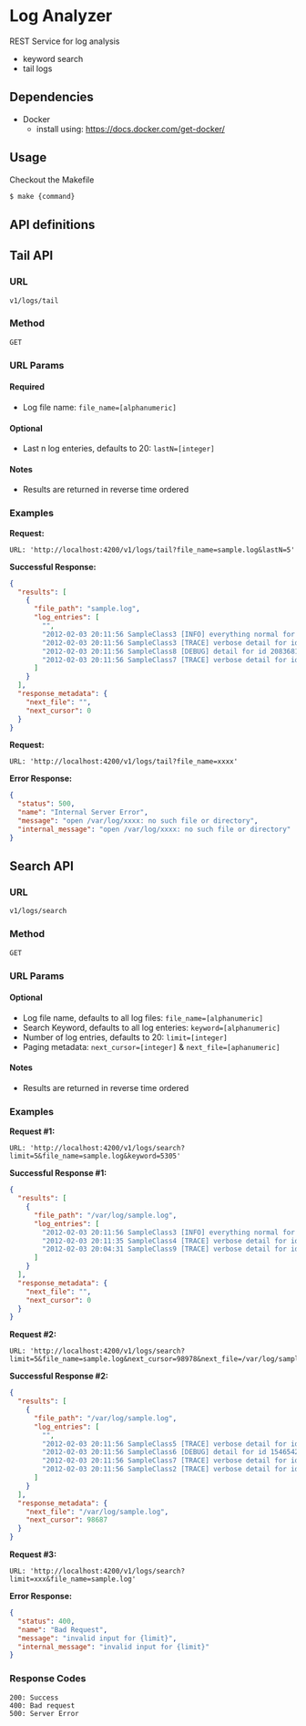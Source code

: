 # Log Analyzer
REST Service for log analysis 
- keyword search
- tail logs

## Dependencies
* Docker
  * install using: https://docs.docker.com/get-docker/

## Usage
Checkout the Makefile
```bash
$ make {command}
``` 

## API definitions

## Tail API
### URL 
`v1/logs/tail`

### Method 
`GET`

### URL Params

#### Required
* Log file name: `file_name=[alphanumeric]`

#### Optional
* Last n log enteries, defaults to 20: `lastN=[integer]`

#### Notes
* Results are returned in reverse time ordered

### Examples
**Request:**
```
URL: 'http://localhost:4200/v1/logs/tail?file_name=sample.log&lastN=5' 
```
**Successful Response:**
```json
{
  "results": [
    {
      "file_path": "sample.log",
      "log_entries": [
        "",
        "2012-02-03 20:11:56 SampleClass3 [INFO] everything normal for id 530537821",
        "2012-02-03 20:11:56 SampleClass3 [TRACE] verbose detail for id 1718828806",
        "2012-02-03 20:11:56 SampleClass8 [DEBUG] detail for id 2083681507",
        "2012-02-03 20:11:56 SampleClass7 [TRACE] verbose detail for id 1560323914"
      ]
    }
  ],
  "response_metadata": {
    "next_file": "",
    "next_cursor": 0
  }
} 
```

**Request:**
```
URL: 'http://localhost:4200/v1/logs/tail?file_name=xxxx' 
```
**Error Response:**
```json
{
  "status": 500,
  "name": "Internal Server Error",
  "message": "open /var/log/xxxx: no such file or directory",
  "internal_message": "open /var/log/xxxx: no such file or directory"
}
```


## Search API
### URL
`v1/logs/search`

### Method
`GET`

### URL Params
#### Optional
* Log file name, defaults to all log files: `file_name=[alphanumeric]`
* Search Keyword, defaults to all log enteries: `keyword=[alphanumeric]`
* Number of log entries, defaults to 20: `limit=[integer]`
* Paging metadata: `next_cursor=[integer]` & `next_file=[aphanumeric]`

#### Notes
* Results are returned in reverse time ordered

### Examples
**Request #1:**
```
URL: 'http://localhost:4200/v1/logs/search?limit=5&file_name=sample.log&keyword=5305' 
```
**Successful Response #1:**
```json
{
  "results": [
    {
      "file_path": "/var/log/sample.log",
      "log_entries": [
        "2012-02-03 20:11:56 SampleClass3 [INFO] everything normal for id 530537821",
        "2012-02-03 20:11:35 SampleClass4 [TRACE] verbose detail for id 1530516857",
        "2012-02-03 20:04:31 SampleClass9 [TRACE] verbose detail for id 763035305"
      ]
    }
  ],
  "response_metadata": {
    "next_file": "",
    "next_cursor": 0
  }
} 
```

**Request #2:**
```
URL: 'http://localhost:4200/v1/logs/search?limit=5&file_name=sample.log&next_cursor=98978&next_file=/var/log/sample.log' 
```
**Successful Response #2:**
```json
{
  "results": [
    {
      "file_path": "/var/log/sample.log",
      "log_entries": [
        "",
        "2012-02-03 20:11:56 SampleClass5 [TRACE] verbose detail for id 990982084",
        "2012-02-03 20:11:56 SampleClass6 [DEBUG] detail for id 1546542023",
        "2012-02-03 20:11:56 SampleClass7 [TRACE] verbose detail for id 2067347557",
        "2012-02-03 20:11:56 SampleClass2 [TRACE] verbose detail for id 1414320436"
      ]
    }
  ],
  "response_metadata": {
    "next_file": "/var/log/sample.log",
    "next_cursor": 98687
  }
}
```

**Request #3:**
```
URL: 'http://localhost:4200/v1/logs/search?limit=xxx&file_name=sample.log' 
```
**Error Response:**
```json
{
  "status": 400,
  "name": "Bad Request",
  "message": "invalid input for {limit}",
  "internal_message": "invalid input for {limit}"
}
```


### Response Codes
```
200: Success
400: Bad request
500: Server Error
```
